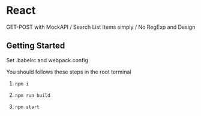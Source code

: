 # React 
GET-POST with MockAPI / Search List Items simply / No RegExp and Design

## Getting Started
Set .babelrc and webpack.config 

You should follows these steps in the root terminal

1. ``` npm i ```

2. ``` npm run build ```

3. ``` npm start ```
